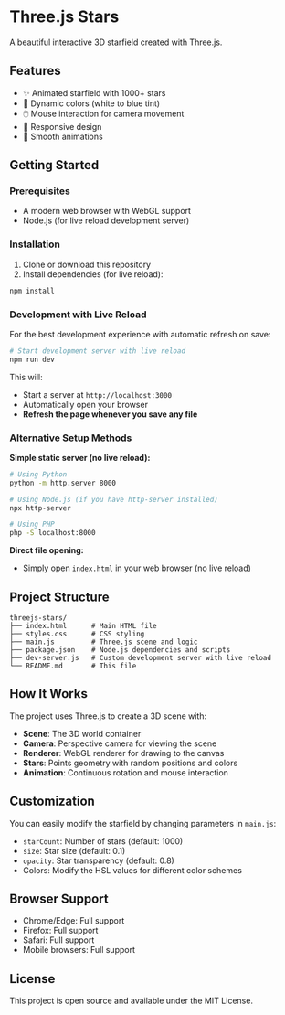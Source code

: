 # Three.js Stars

A beautiful interactive 3D starfield created with Three.js.

## Features

- ✨ Animated starfield with 1000+ stars
- 🎨 Dynamic colors (white to blue tint)
- 🖱️ Mouse interaction for camera movement
- 📱 Responsive design
- 🎯 Smooth animations

## Getting Started

### Prerequisites

- A modern web browser with WebGL support
- Node.js (for live reload development server)

### Installation

1. Clone or download this repository
2. Install dependencies (for live reload):
```bash
npm install
```

### Development with Live Reload

For the best development experience with automatic refresh on save:

```bash
# Start development server with live reload
npm run dev
```

This will:
- Start a server at `http://localhost:3000`
- Automatically open your browser
- **Refresh the page whenever you save any file**

### Alternative Setup Methods

**Simple static server (no live reload):**
```bash
# Using Python
python -m http.server 8000

# Using Node.js (if you have http-server installed)
npx http-server

# Using PHP
php -S localhost:8000
```

**Direct file opening:**
- Simply open `index.html` in your web browser (no live reload)

## Project Structure

```
threejs-stars/
├── index.html      # Main HTML file
├── styles.css      # CSS styling
├── main.js         # Three.js scene and logic
├── package.json    # Node.js dependencies and scripts
├── dev-server.js   # Custom development server with live reload
└── README.md       # This file
```

## How It Works

The project uses Three.js to create a 3D scene with:

- **Scene**: The 3D world container
- **Camera**: Perspective camera for viewing the scene
- **Renderer**: WebGL renderer for drawing to the canvas
- **Stars**: Points geometry with random positions and colors
- **Animation**: Continuous rotation and mouse interaction

## Customization

You can easily modify the starfield by changing parameters in `main.js`:

- `starCount`: Number of stars (default: 1000)
- `size`: Star size (default: 0.1)
- `opacity`: Star transparency (default: 0.8)
- Colors: Modify the HSL values for different color schemes

## Browser Support

- Chrome/Edge: Full support
- Firefox: Full support
- Safari: Full support
- Mobile browsers: Full support

## License

This project is open source and available under the MIT License.

